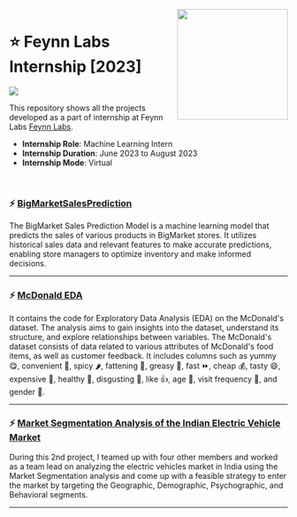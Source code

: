 <img align="right" src="https://media-exp1.licdn.com/dms/image/C4E0BAQFsR2odu1HlDw/company-logo_200_200/0/1618823231043?e=2147483647&v=beta&t=ilJeLegaw6JWKvSIyh1IhTTZZw1-nAtmfqqQJSeTuSs" width="200">

<!---MLI Batch 27-22-S-B-->

# :star: Feynn Labs Internship [2023]
![](https://img.shields.io/badge/Tools-python%20%7C%20pandas%20%7C%20numpy%20%7C%20seaborn%20%7C%20matplotlib%20%7C%20sklearn-green?style=for-the-badge)
 
This repository shows all the projects developed as a part of internship at Feynn Labs [Feynn Labs](https://feynnlabs.com/).

- **Internship Role**: Machine Learning Intern
- **Internship Duration**: June 2023 to August 2023
- **Internship Mode**: Virtual

<br>

### :zap: [BigMarketSalesPrediction](https://github.com/Rohit-Rannavre/Feynn-Labs-Internship-2022/blob/main/Project%201:%20AI%20Product%5CService%20Ideation%20Task/Artificial%20Intelligence%20for%20Indentification%20of%20Indian%20snakes.pdf)
The BigMarket Sales Prediction Model is a machine learning model that predicts the sales of various products in BigMarket stores. It utilizes historical sales data and relevant features to make accurate predictions, enabling store managers to optimize inventory and make informed decisions.
***

### :zap: [McDonald EDA](https://github.com/Rohit-Rannavre/Feynn-Labs-Internship-2022/tree/main/Project%202.0:%20Market%20Segmentation%20case%20study)
It contains the code for Exploratory Data Analysis (EDA) on the McDonald's dataset. The analysis aims to gain insights into the dataset, understand its structure, and explore relationships between variables. The McDonald's dataset consists of data related to various attributes of McDonald's food items, as well as customer feedback. It includes columns such as yummy 😋, convenient 🚶, spicy 🌶️, fattening 🍔, greasy 😬, fast ⏩, cheap 💰, tasty 😄, expensive 💸, healthy 🥗, disgusting 🤢, like 👍, age 🎂, visit frequency 🔄, and gender 👫.
***

### :zap: [Market Segmentation Analysis of the Indian Electric Vehicle Market](https://github.com/Rohit-Rannavre/Feynn-Labs-Internship-2022/tree/main/Project%202.1:%20Market%20Segmentation%20of%20Electric%20Vehicles%20in%20India)
During this 2nd project, I teamed up with four other members and worked as a team lead on analyzing the electric vehicles market in India using the Market Segmentation analysis and come up with a feasible strategy to enter the market by targeting the Geographic, Demographic, Psychographic, and Behavioral segments.
***


<br>
